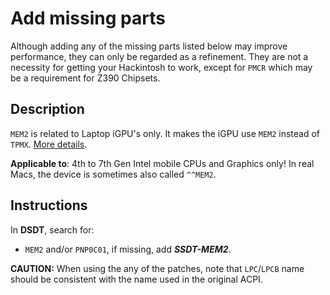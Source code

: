 # Add missing parts

Although adding any of the missing parts listed below may improve performance, they can only be regarded as a refinement. They are not a necessity for getting your Hackintosh to work, except for `PMCR` which may be a requirement for Z390 Chipsets.

## Description
`MEM2` is related to Laptop iGPU's only. It makes the iGPU use `MEM2` instead of `TPMX`. [More details](https://www.tonymacx86.com/threads/guide-patching-laptop-dsdt-ssdts.152573/post-1277391). 

**Applicable to**: 4th to 7th Gen Intel mobile CPUs and Graphics only! In real Macs, the device is sometimes also called `^^MEM2`. 

## Instructions
In **DSDT**, search for:

- `MEM2` and/or `PNP0C01`, if missing, add ***SSDT-MEM2***. 
 


**CAUTION:** When using the any of the patches, note that `LPC`/`LPCB` name should be consistent with the name used in the original ACPI.
